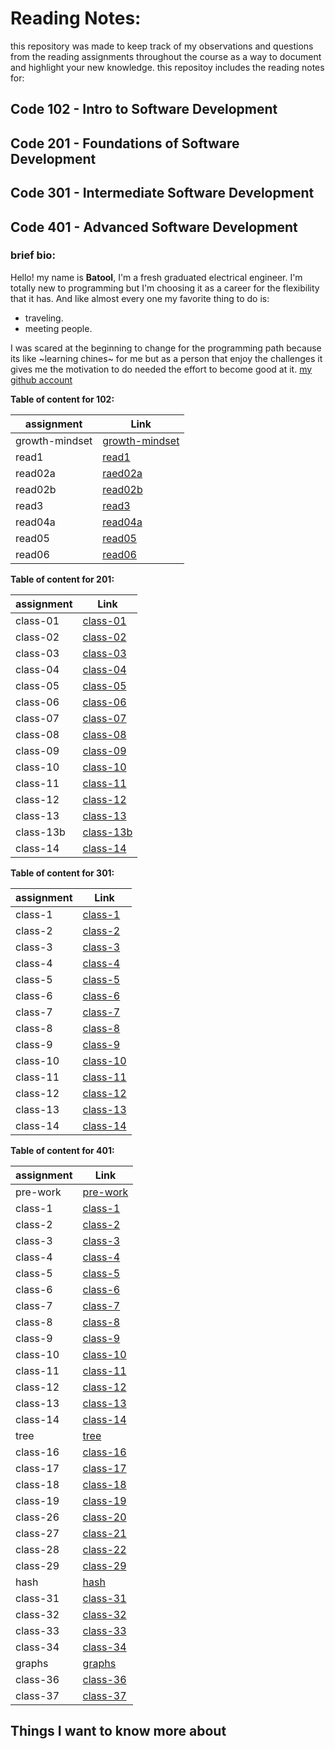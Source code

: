 # Reading Notes:

this repository was made to keep track of my observations and questions from the reading assignments throughout the course as a way to document and highlight your new knowledge.
this repositoy includes the reading notes for:

## Code 102 - Intro to Software Development
## Code 201 - Foundations of Software Development
## Code 301 - Intermediate Software Development
## Code 401 - Advanced Software Development



### brief bio:

Hello!
my name is **Batool**,
I'm a fresh graduated electrical engineer. I'm totally new to programming but I'm choosing it as a career for the flexibility that it has. 
And like almost every one my favorite thing to do is: 
- traveling.
-  meeting people.

I was scared at the beginning to change for the programming path because its like ~learning chines~ for me but as a person that enjoy the challenges it gives me the motivation to do needed the effort to become good at it.
[my github account](https://github.com/Batoolayyad)



**Table of content for 102:**

|        assignment        |         Link                             |
|--------------------------|------------------------------------------|   
|         growth-mindset   | [growth-mindset](102/growth-mindset.md)  |
|         read1            | [read1](102/read1.md)                    |
|         read02a          | [raed02a](102/read02a.md)                |
|         read02b          | [read02b](102/read02b.md)                |
|         read3            | [read3](102/read3.md)                    |
|         read04a          | [read04a](102/read04a.md)                |
|         read05           | [read05](102/read05.md)                  |
|         read06           | [read06](102/read06.md)                  |


**Table of content for 201:**

|        assignment        |         Link                             |
|--------------------------|------------------------------------------|   
| class-01                 | [class-01](201/class-01.md)              |
| class-02                 | [class-02](201/class-02.md)              |
| class-03                 | [class-03](201/class-03.md)              |
| class-04                 | [class-04](201/class-04.md)              |
| class-05                 | [class-05](201/class-05.md)              |
| class-06                 | [class-06](201/class-06.md)              |
| class-07                 | [class-07](201/class-07.md)              |
| class-08                 | [class-08](201/class-08.md)              |
| class-09                 | [class-09](201/class-09.md)              |
| class-10                 | [class-10](201/class-10.md)              |
| class-11                 | [class-11](201/class-11.md)              |
| class-12                 | [class-12](201/class-12.md)              |
| class-13                 | [class-13](201/class-13.md)              |
| class-13b                | [class-13b](201/class-13b.md)            |
| class-14                 | [class-14](201/class-14.md)              |

**Table of content for 301:**

|        assignment       |        Link                             |
|-------------------------|-----------------------------------------|   
| class-1                 | [class-1](3001/class-1.md)              |
| class-2                 | [class-2](3001/class-2.md)              |
| class-3                 | [class-3](3001/class-3.md)              |
| class-4                 | [class-4](3001/class-4.md)              |
| class-5                 | [class-5](3001/class-5.md)              |
| class-6                 | [class-6](3001/class-6.md)              |
| class-7                 | [class-7](3001/class-7.md)              |
| class-8                 | [class-8](3001/class-8.md)              |
| class-9                 | [class-9](3001/class-9.md)              |
| class-10                | [class-10](3001/class-10.md)            |
| class-11                | [class-11](3001/class-11.md)            |
| class-12                | [class-12](3001/class-12.md)            |
| class-13                | [class-13](3001/class-13.md)            |
| class-14                | [class-14](3001/class-14.md)            |



**Table of content for 401:**

|        assignment       |        Link                             |
|-------------------------|-----------------------------------------|   
| pre-work                | [pre-work](4001/pre-work.md)            |
| class-1                 | [class-1](4001/class-1.md)              |
| class-2                 | [class-2](4001/class-2.md)              |
| class-3                 | [class-3](4001/class-3.md)              |
| class-4                 | [class-4](4001/class-4.md)              |
| class-5                 | [class-5](4001/class-5.md)              |
| class-6                 | [class-6](4001/class-6.md)              |
| class-7                 | [class-7](4001/class-7.md)              |
| class-8                 | [class-8](4001/class-8.md)              |
| class-9                 | [class-9](4001/class-9.md)              |
| class-10                | [class-10](4001/class-10.md)            |
| class-11                | [class-11](4001/class-11.md)            |
| class-12                | [class-12](4001/class-12.md)            |
| class-13                | [class-13](4001/class-13.md)            |
| class-14                | [class-14](4001/class-14.md)            |
| tree                    | [tree](4001/tree.md)                    |
| class-16                | [class-16](4001/class-16.md)            |
| class-17                | [class-17](4001/class-17.md)            |
| class-18                | [class-18](4001/class-18.md)            |
| class-19                | [class-19](4001/class-19.md)            |
| class-26                | [class-20](4001/class-26.md)            |
| class-27                | [class-21](4001/class-27.md)            |
| class-28                | [class-22](4001/class-28.md)            |
| class-29                | [class-29](4001/class-29.md)            |
| hash                    | [hash](4001/hash.md)                    |
| class-31                | [class-31](4001/class-31.md)            |
| class-32                | [class-32](4001/class-32.md)            |
| class-33                | [class-33](4001/class-33.md)            |
| class-34                | [class-34](4001/class-34.md)            |
| graphs                  | [graphs](4001/graphs.md)                |
| class-36                | [class-36](4001/class-36.md)            |
| class-37                | [class-37](4001/class-37.md)            |




## Things I want to know more about
